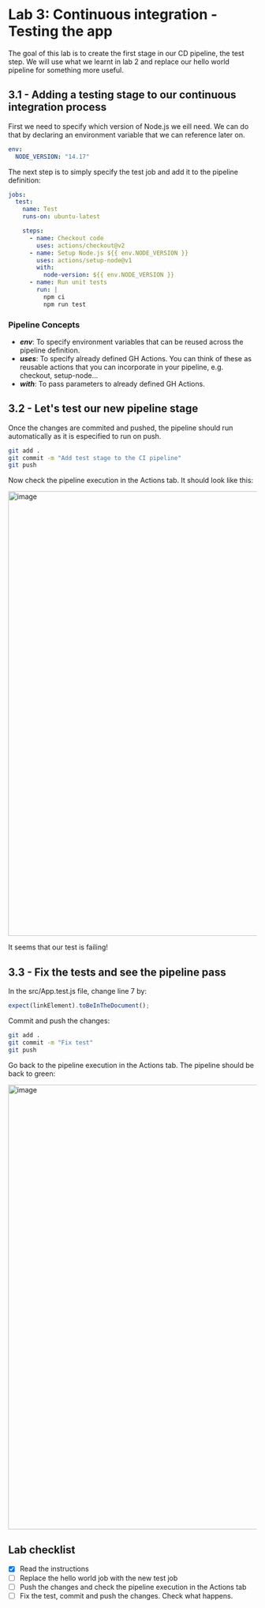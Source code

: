 # Lab 3: Continuous integration - Testing the app

The goal of this lab is to create the first stage in our CD pipeline, the test step. We will use what we learnt in lab 2 and replace our hello world pipeline for something more useful.

## 3.1 - Adding a testing stage to our continuous integration process

First we need to specify which version of Node.js we eill need. We can do that by declaring an environment variable that we can reference later on.

```yml
env:
  NODE_VERSION: "14.17"
```

The next step is to simply specify the test job and add it to the pipeline definition:

```yml
jobs:
  test:
    name: Test
    runs-on: ubuntu-latest

    steps:
      - name: Checkout code
        uses: actions/checkout@v2
      - name: Setup Node.js ${{ env.NODE_VERSION }}
        uses: actions/setup-node@v1
        with:
          node-version: ${{ env.NODE_VERSION }}
      - name: Run unit tests
        run: |
          npm ci
          npm run test
```

### Pipeline Concepts

- **_env_**: To specify environment variables that can be reused across the pipeline definition.
- **_uses_**: To specify already defined GH Actions. You can think of these as reusable actions that you can incorporate in your pipeline, e.g. checkout, setup-node...
- **_with_**: To pass parameters to already defined GH Actions.

## 3.2 - Let's test our new pipeline stage

Once the changes are commited and pushed, the pipeline should run automatically as it is especified to run on push.

```bash
git add .
git commit -m "Add test stage to the CI pipeline"
git push
```

Now check the pipeline execution in the Actions tab. It should look like this:

<img width="900" alt="image" src="https://github.com/caprosset/github-actions-repository/assets/12846321/5f4c5004-6455-4107-9747-e705e1493685">

It seems that our test is failing!

## 3.3 - Fix the tests and see the pipeline pass

In the src/App.test.js file, change line 7 by:
```javascript
expect(linkElement).toBeInTheDocument();
```

Commit and push the changes:
```bash
git add .
git commit -m "Fix test"
git push
```

Go back to the pipeline execution in the Actions tab. The pipeline should be back to green:

<img width="900" alt="image" src="https://github.com/caprosset/github-actions-repository/assets/12846321/21e0a02e-ed85-4da1-8314-1401904986b8">


## Lab checklist

- [x] Read the instructions
- [ ] Replace the hello world job with the new test job
- [ ] Push the changes and check the pipeline execution in the Actions tab
- [ ] Fix the test, commit and push the changes. Check what happens.
